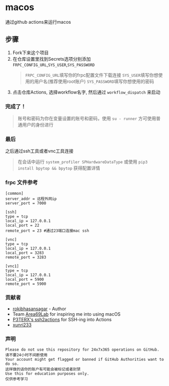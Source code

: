 # macos

通过github actions来运行macos

## 步骤

1. Fork下来这个项目
2. 在仓库设置里找到Secrets选项分别添加`FRPC_CONFIG_URL`,`SYS_USER`,`SYS_PASSWORD`
   > `FRPC_CONFIG_URL`填写你的frpc配置文件下载连接
   > `SYS_USER`填写你想使用的用户名(推荐使用root账户)
   > `SYS_PASSWORD`填写你想使用的密码
3. 点击仓库Actions, 选择workflow名字, 然后通过 `workflow_dispatch` 来启动

### 完成了！

> 账号和密码为你在变量设置的账号和密码，使用 `su - runner` 方可使用普通用户的身份进行

### 最后

之后通过ssh工具或者vnc工具连接
> 在会话中运行 `system_profiler SPHardwareDataType` 或使用 `pip3 install bpytop && bpytop` 获得配置详情

### frpc 文件参考

```
[common]
server_addr = 远程外网ip
server_port = 7000

[ssh]
type = tcp
local_ip = 127.0.0.1
local_port = 22
remote_port = 23 #通过23端口连接mac ssh

[vnc]
type = tcp
local_ip = 127.0.0.1
local_port = 3283
remote_port = 3283

[vnc1]
type = tcp
local_ip = 127.0.0.1
local_port = 5900
remote_port = 5900
```
### 贡献者

- [rokibhasansagar](https://github.com/rokibhasansagar) - Author
- Team [Area69Lab](https://github.com/Area69Lab) for inspiring me into using macOS
- [P3TERX's ssh2actions](https://github.com/P3TERX/ssh2actions) for SSH-ing into Actions
- [xunri233](https://github.com/xunri233)

### 声明

```text
Please do not use this repository for 24x7x365 operations on GitHub.
请不要24小时不间断使用
Your account might get flagged or banned if GitHub Authorities want to do so.
这样做的话你的账户有可能会被标记或者封禁
Use this for education purposes only.
仅供参考学习

```
